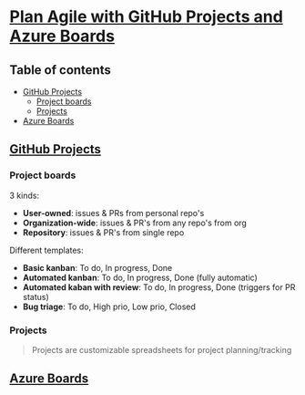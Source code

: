 # [Plan Agile with GitHub Projects and Azure Boards](https://learn.microsoft.com/en-us/training/modules/plan-agile-github-projects-azure-boards/) <!-- omit in toc -->

## Table of contents <!-- omit in toc -->
- [GitHub Projects](#github-projects)
  - [Project boards](#project-boards)
  - [Projects](#projects)
- [Azure Boards](#azure-boards)

## [GitHub Projects](https://learn.microsoft.com/en-us/training/modules/plan-agile-github-projects-azure-boards/2-introduction-to-project-boards)

### Project boards

3 kinds:
- **User-owned**: issues & PRs from personal repo's
- **Organization-wide**: issues & PR's from any repo's from org
- **Repository**: issues & PR's from single repo

Different templates:
- **Basic kanban**: To do, In progress, Done
- **Automated kanban**: To do, In progress, Done (fully automatic)
- **Automated kaban with review**: To do, In progress, Done (triggers for PR status)
- **Bug triage**: To do, High prio, Low prio, Closed

### Projects

> Projects are customizable spreadsheets for project planning/tracking

## [Azure Boards](https://learn.microsoft.com/en-us/training/modules/plan-agile-github-projects-azure-boards/3-introduction-to-azure-boards)